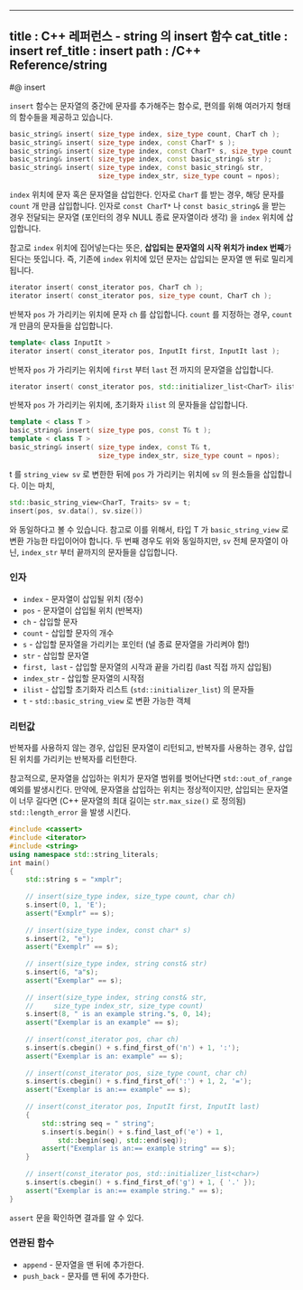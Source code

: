 ----------------
title : C++ 레퍼런스 - string 의 insert 함수
cat_title :  insert
ref_title : insert
path : /C++ Reference/string
----------------

#@ insert

`insert` 함수는 문자열의 중간에 문자를 추가해주는 함수로, 편의를 위해 여러가지 형태의 함수들을 제공하고 있습니다.

```cpp
basic_string& insert( size_type index, size_type count, CharT ch );
basic_string& insert( size_type index, const CharT* s );
basic_string& insert( size_type index, const CharT* s, size_type count );
basic_string& insert( size_type index, const basic_string& str );
basic_string& insert( size_type index, const basic_string& str,
                      size_type index_str, size_type count = npos);
```

`index` 위치에 문자 혹은 문자열을 삽입한다. 인자로 `CharT` 를 받는 경우, 해당 문자를 `count` 개 만큼 삽입합니다. 인자로 `const CharT*` 나 `const basic_string&` 을 받는 경우 전달되는 문자열 (포인터의 경우 NULL 종료 문자열이라 생각) 을 `index` 위치에 삽입합니다.

참고로 `index` 위치에 집어넣는다는 뜻은, **삽입되는 문자열의 시작 위치가 index 번째**가 된다는 뜻입니다. 즉, 기존에 `index` 위치에 있던 문자는 삽입되는 문자열 맨 뒤로 밀리게 됩니다.

```cpp
iterator insert( const_iterator pos, CharT ch );
iterator insert( const_iterator pos, size_type count, CharT ch );
```

반복자 `pos` 가 가리키는 위치에 문자 `ch` 를 삽입합니다. `count` 를 지정하는 경우, `count` 개 만큼의 문자들을 삽입합니다.

```cpp
template< class InputIt >
iterator insert( const_iterator pos, InputIt first, InputIt last );
```

반복자 `pos` 가 가리키는 위치에 `first` 부터 `last` 전 까지의 문자열을 삽입합니다.

```cpp
iterator insert( const_iterator pos, std::initializer_list<CharT> ilist );
```

반복자 `pos` 가 가리키는 위치에, 초기화자 `ilist` 의 문자들을 삽입합니다.

```cpp
template < class T >
basic_string& insert( size_type pos, const T& t );
template < class T >
basic_string& insert( size_type index, const T& t,
                      size_type index_str, size_type count = npos);
```

t 를 `string_view sv` 로 변한한 뒤에 `pos` 가 가리키는 위치에 `sv` 의 원소들을 삽입합니다. 이는 마치,

```cpp
std::basic_string_view<CharT, Traits> sv = t;
insert(pos, sv.data(), sv.size())
```

와 동일하다고 볼 수 있습니다. 참고로 이를 위해서, 타입 T 가 `basic_string_view` 로 변환 가능한 타입이어야 합니다. 두 번째 경우도 위와 동일하지만, `sv` 전체 문자열이 아닌, `index_str` 부터 끝까지의 문자들을 삽입합니다.

### 인자

* `index`	-	문자열이 삽입될 위치 (정수)
* `pos`	- 문자열이 삽입될 위치 (반복자)
* `ch`	-	삽입할 문자
* `count`	-	삽입할 문자의 개수
* `s`	-	삽입할 문자열을 가리키는 포인터 (널 종료 문자열을 가리켜야 함!)
* `str`	-	삽입할 문자열
* `first, last`	-	삽입할 문자열의 시작과 끝을 가리킴 (last 직접 까지 삽입됨)
* `index_str`	-	삽입할 문자열의 시작점
* `ilist`	- 삽입할 초기화자 리스트 (`std::initializer_list`) 의 문자들
* `t` -	`std::basic_string_view` 로 변환 가능한 객체

### 리턴값

반복자를 사용하지 않는 경우, 삽입된 문자열이 리턴되고, 반복자를 사용하는 경우, 삽입된 위치를 가리키는 반복자를 리턴한다.

참고적으로, 문자열을 삽입하는 위치가 문자열 범위를 벗어난다면 `std::out_of_range` 예외를 발생시킨다. 만약에, 문자열을 삽입하는 위치는 정상적이지만, 삽입되는 문자열이 너무 길다면 (C++ 문자열의 최대 길이는 `str.max_size()` 로 정의됨) ``std::length_error`` 을 발생 시킨다.

```cpp
#include <cassert>
#include <iterator>
#include <string>
using namespace std::string_literals;
int main()
{
    std::string s = "xmplr";
 
    // insert(size_type index, size_type count, char ch)
    s.insert(0, 1, 'E');
    assert("Exmplr" == s);
 
    // insert(size_type index, const char* s)
    s.insert(2, "e");
    assert("Exemplr" == s);
 
    // insert(size_type index, string const& str)
    s.insert(6, "a"s);
    assert("Exemplar" == s);
 
    // insert(size_type index, string const& str,
    //     size_type index_str, size_type count)
    s.insert(8, " is an example string."s, 0, 14);
    assert("Exemplar is an example" == s);
 
    // insert(const_iterator pos, char ch)
    s.insert(s.cbegin() + s.find_first_of('n') + 1, ':');
    assert("Exemplar is an: example" == s);
 
    // insert(const_iterator pos, size_type count, char ch)
    s.insert(s.cbegin() + s.find_first_of(':') + 1, 2, '=');
    assert("Exemplar is an:== example" == s);
 
    // insert(const_iterator pos, InputIt first, InputIt last)
    {
        std::string seq = " string";
        s.insert(s.begin() + s.find_last_of('e') + 1,
            std::begin(seq), std::end(seq));
        assert("Exemplar is an:== example string" == s);
    }
 
    // insert(const_iterator pos, std::initializer_list<char>)
    s.insert(s.cbegin() + s.find_first_of('g') + 1, { '.' });
    assert("Exemplar is an:== example string." == s);
}
```

`assert` 문을 확인하면 결과를 알 수 있다.

### 연관된 함수

* `append` - 문자열을 맨 뒤에 추가한다.
* `push_back` - 문자를 맨 뒤에 추가한다.
